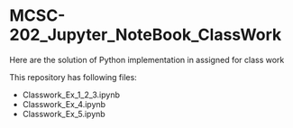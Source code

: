 # MCSC-202_Jupyter_NoteBook_ClassWork
Here are the solution  of Python implementation  in assigned for class work 

This repository has following files:
- Classwork_Ex_1_2_3.ipynb
- Classwork_Ex_4.ipynb
- Classwork_Ex_5.ipynb
